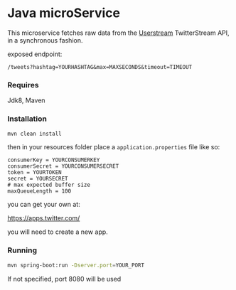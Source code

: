 
# Java microService

This microservice fetches raw data from the [Userstream]("https://userstream.twitter.com") TwitterStream API, in a synchronous fashion.

exposed endpoint: 
```
/tweets?hashtag=YOURHASHTAG&max=MAXSECONDS&timeout=TIMEOUT
```

### Requires
Jdk8, Maven

### Installation

```sh
mvn clean install

```

then in your resources folder place a `application.properties` file like so:

```
consumerKey = YOURCONSUMERKEY
consumerSecret = YOURCONSUMERSECRET
token = YOURTOKEN
secret = YOURSECRET
# max expected buffer size
maxQueueLength = 100
```

you can get your own at:

https://apps.twitter.com/

you will need to create a new app.

### Running
```sh
mvn spring-boot:run -Dserver.port=YOUR_PORT
```
If not specified, port 8080 will be used